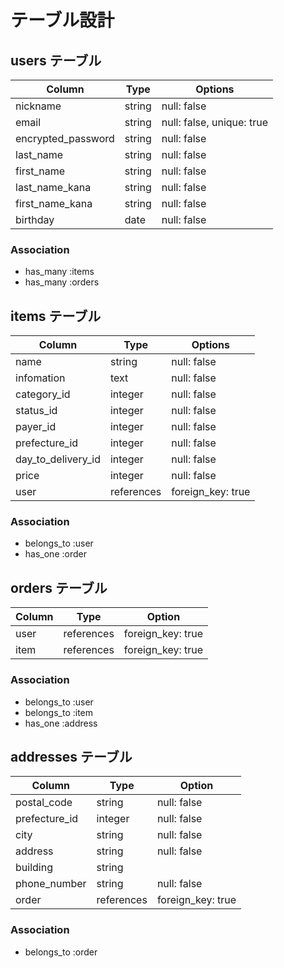 # テーブル設計

## users テーブル

| Column             | Type   | Options     |
| ------------------ | ------ | ----------- |
| nickname           | string | null: false |
| email              | string | null: false, unique: true|
| encrypted_password | string | null: false |
| last_name          | string | null: false |
| first_name         | string | null: false |
| last_name_kana     | string | null: false |
| first_name_kana    | string | null: false |
| birthday           | date   | null: false |

### Association

- has_many :items
- has_many :orders


## items テーブル

| Column             | Type       | Options     |
| ------------------ | ---------- | ----------- |
| name               | string     | null: false |
| infomation         | text       | null: false |
| category_id        | integer    | null: false |
| status_id          | integer    | null: false |
| payer_id           | integer    | null: false |
| prefecture_id      | integer    | null: false |
| day_to_delivery_id | integer    | null: false |
| price              | integer    | null: false |
| user               | references | foreign_key: true |

### Association

- belongs_to :user
- has_one :order


## orders テーブル

| Column  | Type       | Option            |
| ------- | ---------- | ----------------- |
| user    | references | foreign_key: true |
| item    | references | foreign_key: true |

### Association

- belongs_to :user
- belongs_to :item
- has_one :address


## addresses テーブル

| Column          | Type       | Option      |
| --------------- | ---------- | ----------- |
| postal_code     | string     | null: false |
| prefecture_id   | integer    | null: false |
| city            | string     | null: false |
| address         | string     | null: false |
| building        | string     |             |
| phone_number    | string     | null: false | 
| order           | references | foreign_key: true |

### Association

- belongs_to :order